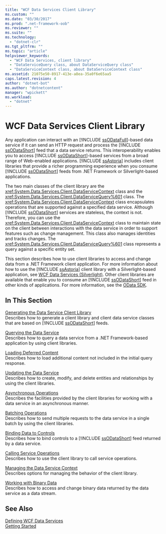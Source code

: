 ```yaml
---
title: "WCF Data Services Client Library"
ms.custom: ""
ms.date: "03/30/2017"
ms.prod: ".net-framework-oob"
ms.reviewer: ""
ms.suite: ""
ms.technology: 
  - "dotnet-clr"
ms.tgt_pltfrm: ""
ms.topic: "article"
helpviewer_keywords: 
  - "WCF Data Services, client library"
  - "DataServiceQuery class, about DataServiceQuery class"
  - "DataServiceContext class, about DataServiceContext class"
ms.assetid: 21075e50-8917-413e-a8ea-35a0f6e65aa5
caps.latest.revision: 4
author: "dotnet-bot"
ms.author: "dotnetcontent"
manager: "wpickett"
ms.workload: 
  - "dotnet"
---
```

# WCF Data Services Client Library
Any application can interact with an [!INCLUDE [ssODataFull](../../../../includes/ssodatafull-md.md)]-based data service if it can send an HTTP request and process the [!INCLUDE [ssODataShort](../../../../includes/ssodatashort-md.md)] feed that a data service returns. This interoperability enables you to access [!INCLUDE [ssODataShort](../../../../includes/ssodatashort-md.md)]-based services from a broad range of Web-enabled applications. [!INCLUDE [ssAstoria](../../../../includes/ssastoria-md.md)] includes client libraries that provide a richer programming experience when you consume [!INCLUDE [ssODataShort](../../../../includes/ssodatashort-md.md)] feeds from .NET Framework or Silverlight-based applications.  
  
 The two main classes of the client library are the <xref:System.Data.Services.Client.DataServiceContext> class and the <xref:System.Data.Services.Client.DataServiceQuery%601> class. The <xref:System.Data.Services.Client.DataServiceContext> class encapsulates operations that are supported against a specified data service. Although [!INCLUDE [ssODataShort](../../../../includes/ssodatashort-md.md)] services are stateless, the context is not. Therefore, you can use the <xref:System.Data.Services.Client.DataServiceContext> class to maintain state on the client between interactions with the data service in order to support features such as change management. This class also manages identities and tracks changes. The <xref:System.Data.Services.Client.DataServiceQuery%601> class represents a query against a specific entity set.  
  
 This section describes how to use client libraries to access and change data from a .NET Framework client application. For more information about how to use the [!INCLUDE [ssAstoria](../../../../includes/ssastoria-md.md)] client library with a Silverlight-based application, see [WCF Data Services (Silverlight)](http://go.microsoft.com/fwlink/?LinkId=186016). Other client libraries are available that enable you to consume an [!INCLUDE [ssODataShort](../../../../includes/ssodatashort-md.md)] feed in other kinds of applications. For more information, see the [OData SDK](http://go.microsoft.com/fwlink/?LinkID=185796).  
  
## In This Section  
 [Generating the Data Service Client Library](../../../../docs/framework/data/wcf/generating-the-data-service-client-library-wcf-data-services.md)  
 Describes how to generate a client library and client data service classes that are based on [!INCLUDE [ssODataShort](../../../../includes/ssodatashort-md.md)] feeds.  
  
 [Querying the Data Service](../../../../docs/framework/data/wcf/querying-the-data-service-wcf-data-services.md)  
 Describes how to query a data service from a .NET Framework-based application by using client libraries.  
  
 [Loading Deferred Content](../../../../docs/framework/data/wcf/loading-deferred-content-wcf-data-services.md)  
 Describes how to load additional content not included in the initial query response.  
  
 [Updating the Data Service](../../../../docs/framework/data/wcf/updating-the-data-service-wcf-data-services.md)  
 Describes how to create, modify, and delete entities and relationships by using the client libraries.  
  
 [Asynchronous Operations](../../../../docs/framework/data/wcf/asynchronous-operations-wcf-data-services.md)  
 Describes the facilities provided by the client libraries for working with a data service in an asynchronous manner.  
  
 [Batching Operations](../../../../docs/framework/data/wcf/batching-operations-wcf-data-services.md)  
 Describes how to send multiple requests to the data service in a single batch by using the client libraries.  
  
 [Binding Data to Controls](../../../../docs/framework/data/wcf/binding-data-to-controls-wcf-data-services.md)  
 Describes how to bind controls to a [!INCLUDE [ssODataShort](../../../../includes/ssodatashort-md.md)] feed returned by a data service.  
  
 [Calling Service Operations](../../../../docs/framework/data/wcf/calling-service-operations-wcf-data-services.md)  
 Describes how to use the client library to call service operations.  
  
 [Managing the Data Service Context](../../../../docs/framework/data/wcf/managing-the-data-service-context-wcf-data-services.md)  
 Describes options for managing the behavior of the client library.  
  
 [Working with Binary Data](../../../../docs/framework/data/wcf/working-with-binary-data-wcf-data-services.md)  
 Describes how to access and change binary data returned by the data service as a data stream.  
  
## See Also  
 [Defining WCF Data Services](../../../../docs/framework/data/wcf/defining-wcf-data-services.md)  
 [Getting Started](../../../../docs/framework/data/wcf/getting-started-with-wcf-data-services.md)
